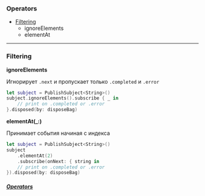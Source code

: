 [/]:# (https://gist.github.com/MinhasKamal/7fdebb7c424d23149140#file-github-markdown-syntax-md)

[/]:# (stackedit.io)

 ### Operators
*  [Filtering](#filtering)
	*  ignoreElements
	* elementAt
***
### Filtering
**ignoreElements**

Игнорирует `.next`  и пропускает только `.completed` и 
`.error`
```swift
let subject = PublishSubject<String>()
subject.ignoreElements().subscribe { _ in 
	// print on .completed or .error
}.disposed(by: disposeBag)
```
**elementAt(_:)**

Принимает события начиная с индекса
```swift
let subject = PublishSubject<String>()
subject
	.elementAt(2)
	.subscribe(onNext: { string in 
	// print on .completed or .error
}).disposed(by: disposeBag)
```

##### [Operators](#operators)
<!--stackedit_data:
eyJoaXN0b3J5IjpbLTM3MjU2ODYwXX0=
-->